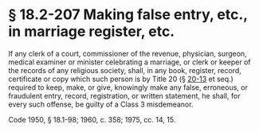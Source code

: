 # § 18.2-207 Making false entry, etc., in marriage register, etc.

<p>If any clerk of a court, commissioner of the revenue, physician, surgeon, medical examiner or minister celebrating a marriage, or clerk or keeper of the records of any religious society, shall, in any book, register, record, certificate or copy which such person is by Title 20 (§ <a href='http://law.lis.virginia.gov/vacode/20-13/'>20-13</a> et seq.) required to keep, make, or give, knowingly make any false, erroneous, or fraudulent entry, record, registration, or written statement, he shall, for every such offense, be guilty of a Class 3 misdemeanor.</p><p>Code 1950, § 18.1-98; 1960, c. 358; 1975, cc. 14, 15.</p>
